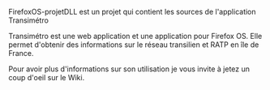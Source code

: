  FirefoxOS-projetDLL est un projet qui contient les sources de l'application Transimétro 
 
Transimétro est une web application et une application pour Firefox OS. Elle permet d'obtenir des informations sur le réseau transilien et RATP en île de France. 

Pour avoir plus d'informations sur son utilisation je vous invite à jetez un coup d'oeil sur le Wiki.


